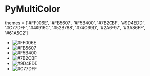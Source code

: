# PyMultiColor
themes = ['#FF006E', '#FB5607', '#F5B400', '#7B2CBF', '#9D4EDD', '#C77DFF',
          '#40916C', '#52B788', '#74C69D', '#2A6F97', '#3A86FF', '#61A5C2']
          
- ![#FF006E](https://via.placeholder.com/15/f03c15/000000?text=+)
- ![#FB5607](https://via.placeholder.com/15/c5f015/000000?text=+)
- ![#F5B400](https://via.placeholder.com/15/1589F0/000000?text=+)
- ![#7B2CBF](https://via.placeholder.com/15/1589F0/000000?text=+)
- ![#9D4EDD](https://via.placeholder.com/15/1589F0/000000?text=+)
- ![#C77DFF](https://via.placeholder.com/15/1589F0/000000?text=+)
